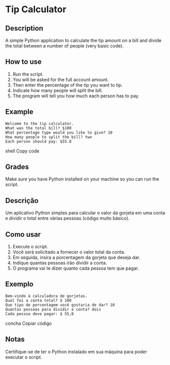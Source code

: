 # Tip Calculator

## Description

A simple Python application to calculate the tip amount on a bill and divide the total between a number of people (very basic code).

## How to use

1. Run the script.
2. You will be asked for the full account amount.
3. Then enter the percentage of the tip you want to tip.
4. Indicate how many people will split the bill.
5. The program will tell you how much each person has to pay.

## Example
```
Welcome to the tip calculator.
What was the total bill? $100
What percentage type would you like to give? 10
How many people to split the bill? two
Each person should pay: $55.0
```
shell
Copy code

## Grades

Make sure you have Python installed on your machine so you can run the script.



## Descrição

Um aplicativo Python simples para calcular o valor da gorjeta em uma conta e dividir o total entre várias pessoas (código muito básico).

## Como usar

1. Execute o script.
2. Você será solicitado a fornecer o valor total da conta.
3. Em seguida, insira a porcentagem da gorjeta que deseja dar.
4. Indique quantas pessoas irão dividir a conta.
5. O programa vai te dizer quanto cada pessoa tem que pagar.

## Exemplo
```
Bem-vindo à calculadora de gorjetas.
Qual foi a conta total? $ 100
Que tipo de porcentagem você gostaria de dar? 10
Quantas pessoas para dividir a conta? dois
Cada pessoa deve pagar: $ 55,0
```
concha
Copiar código

## Notas

Certifique-se de ter o Python instalado em sua máquina para poder executar o script.